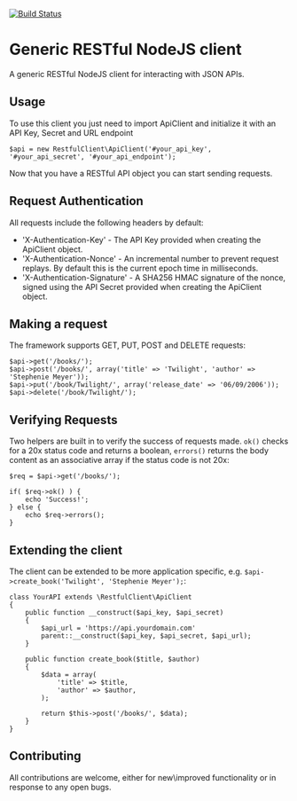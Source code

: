 [![Build Status](https://img.shields.io/travis/JamieCressey/node-restful-client.svg)](https://travis-ci.org/JamieCressey/node-restful-client)

# Generic RESTful NodeJS client

A generic RESTful NodeJS client for interacting with JSON APIs.

## Usage

To use this client you just need to import ApiClient and initialize it with an API Key, Secret and URL endpoint

    $api = new RestfulClient\ApiClient('#your_api_key', '#your_api_secret', '#your_api_endpoint');

Now that you have a RESTful API object you can start sending requests.

## Request Authentication

All requests include the following headers by default:
- 'X-Authentication-Key' - The API Key provided when creating the ApiClient object.
- 'X-Authentication-Nonce' - An incremental number to prevent request replays. By default this is the current epoch time in milliseconds.
- 'X-Authentication-Signature' - A SHA256 HMAC signature of the nonce, signed using the API Secret provided when creating the ApiClient object.

## Making a request

The framework supports GET, PUT, POST and DELETE requests:

    $api->get('/books/');
    $api->post('/books/', array('title' => 'Twilight', 'author' => 'Stephenie Meyer'));
    $api->put('/book/Twilight/', array('release_date' => '06/09/2006'));
    $api->delete('/book/Twilight/');

## Verifying Requests

Two helpers are built in to verify the success of requests made. `ok()` checks for a 20x status code and returns a boolean, `errors()` returns the body content as an associative array if the status code is not 20x:

    $req = $api->get('/books/');

    if( $req->ok() ) {
        echo 'Success!';
    } else {
        echo $req->errors();
    }

## Extending the client

The client can be extended to be more application specific, e.g. `$api->create_book('Twilight', 'Stephenie Meyer');`:

    class YourAPI extends \RestfulClient\ApiClient 
    {
        public function __construct($api_key, $api_secret)
        {
            $api_url = 'https://api.yourdomain.com'
            parent::__construct($api_key, $api_secret, $api_url);
        }

        public function create_book($title, $author)
        {
            $data = array(
                'title' => $title,
                'author' => $author,
            );

            return $this->post('/books/', $data);
        }
    }

## Contributing

All contributions are welcome, either for new\improved functionality or in response to any open bugs.
